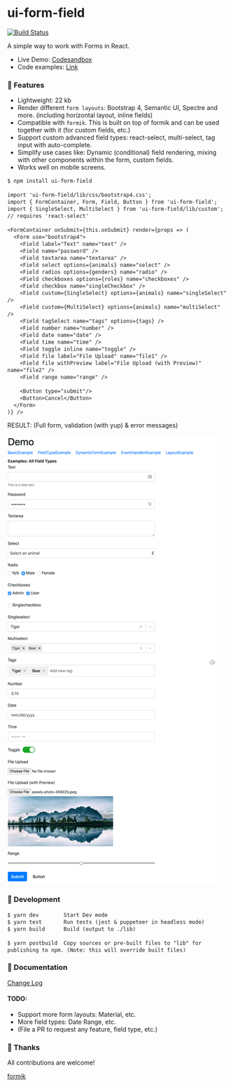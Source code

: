 # ui-form-field

[![Build Status](https://travis-ci.org/ngduc/ui-form-field.svg?branch=master)](https://travis-ci.org/ngduc/ui-form-field)

A simple way to work with Forms in React.

- Live Demo: [Codesandbox](https://codesandbox.io/s/304nq7w4z6?view=editor&module=/src/examples/BasicExample.tsx)
- Code examples: [Link](/src/examples)

### 🌟 Features

- Lightweight: 22 kb
- Render different `form layouts`: Bootstrap 4, Semantic UI, Spectre and more. (including horizontal layout, inline fields)
- Compatible with `formik`. This is built on top of formik and can be used together with it (for custom fields, etc.)
- Support custom advanced field types: react-select, multi-select, tag input with auto-complete.
- Simplify use cases like: Dynamic (conditional) field rendering, mixing with other components within the form, custom fields.
- Works well on mobile screens.

```JS
$ npm install ui-form-field

import 'ui-form-field/lib/css/bootstrap4.css';
import { FormContainer, Form, Field, Button } from 'ui-form-field';
import { SingleSelect, MultiSelect } from 'ui-form-field/lib/custom'; // requires 'react-select'

<FormContainer onSubmit={this.onSubmit} render={props => (
  <Form use="bootstrap4">
    <Field label="Text" name="text" />
    <Field name="password" />
    <Field textarea name="textarea" />
    <Field select options={animals} name="select" />
    <Field radios options={genders} name="radio" />
    <Field checkboxes options={roles} name="checkboxes" />
    <Field checkbox name="singleCheckbox" />
    <Field custom={SingleSelect} options={animals} name="singleSelect" />
    <Field custom={MultiSelect} options={animals} name="multiSelect" />
    <Field tagSelect name="tags" options={tags} />
    <Field number name="number" />
    <Field date name="date" />
    <Field time name="time" />
    <Field toggle inline name="toggle" />
    <Field file label="File Upload" name="file1" />
    <Field file withPreview label="File Upload (with Preview)" name="file2" />
    <Field range name="range" />

    <Button type="submit"/>
    <Button>Cancel</Button>
  </Form>
)} />
```

RESULT: (Full form, validation (with yup) & error messages)

[![Screenshot](screenshot-types.png)](https://codesandbox.io/s/304nq7w4z6?view=editor&module=/src/examples/BasicExample.tsx)

### 📖 Development
```
$ yarn dev        Start Dev mode
$ yarn test       Run tests (jest & puppeteer in headless mode)
$ yarn build      Build (output to ./lib)

$ yarn postbuild  Copy sources or pre-built files to "lib" for publishing to npm. (Note: this will override built files)
```

### 📖 Documentation

[Change Log](/CHANGELOG.md)

#### TODO:
- Support more form layouts: Material, etc.
- More field types: Date Range, etc.
- (File a PR to request any feature, field type, etc.)

### 🙌 Thanks

All contributions are welcome!

[formik](https://github.com/jaredpalmer/formik)